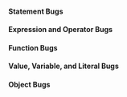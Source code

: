#### Statement Bugs

#### Expression and Operator Bugs

#### Function Bugs

#### Value, Variable, and Literal Bugs

#### Object Bugs
